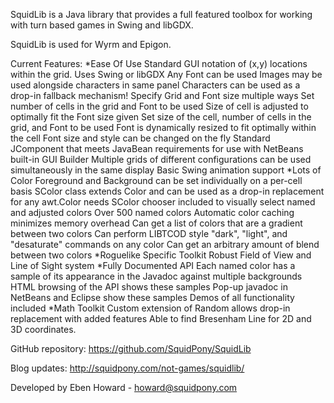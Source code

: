 SquidLib is a Java library that provides a full featured toolbox for working with turn based games in Swing and libGDX.

SquidLib is used for Wyrm and Epigon.

Current Features:
*Ease Of Use
	Standard GUI notation of (x,y) locations within the grid.
	Uses Swing or libGDX
	Any Font can be used
	Images may be used alongside characters in same panel
		Characters can be used as a drop-in fallback mechanism!
	Specify Grid and Font size multiple ways
		Set number of cells in the grid and Font to be used
			Size of cell is adjusted to optimally fit the Font size given
		Set size of the cell, number of cells in the grid, and Font to be used
			Font is dynamically resized to fit optimally within the cell
	Font size and style can be changed on the fly
	Standard JComponent that meets JavaBean requirements for use with NetBeans built-in GUI Builder
	Multiple grids of different configurations can be used simultaneously in the same display
	Basic Swing animation support
*Lots of Color
	Foreground and Background can be set individually on a per-cell basis
	SColor class extends Color and can be used as a drop-in replacement for any awt.Color needs
	SColor chooser included to visually select named and adjusted colors
	Over 500 named colors
	Automatic color caching minimizes memory overhead
	Can get a list of colors that are a gradient between two colors
	Can perform LIBTCOD style "dark", "light", and "desaturate" commands on any color
	Can get an arbitrary amount of blend between two colors
*Roguelike Specific Toolkit
	Robust Field of View and Line of Sight system
*Fully Documented API
	Each named color has a sample of its appearance in the Javadoc against multiple backgrounds
	HTML browsing of the API shows these samples
	Pop-up javadoc in NetBeans and Eclipse show these samples
	Demos of all functionality included
*Math Toolkit
	Custom extension of Random allows drop-in replacement with added features
	Able to find Bresenham Line for 2D and 3D coordinates.


GitHub repository: https://github.com/SquidPony/SquidLib

Blog updates: http://squidpony.com/not-games/squidlib/

Developed by Eben Howard - howard@squidpony.com